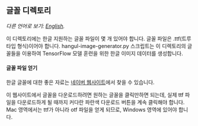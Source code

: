 ## 글꼴 디렉토리

*다른 언어로 보기: [English](README.md).*

이 디렉토리에는 한글 지원하는 글꼴 파일이 몇 개 있어야 합니다. 글꼴 파일은 .ttf(트루 타입 형식)이어야 합니다. hangul-image-generator.py 스크립트는 이 디렉토리의 글꼴들을 이용하여 TensorFlow 모델 훈련을 위한 한글 이미지 데이터를 생성합니다.

#### 글꼴 파일 얻기

한글 글꼴에 대한 좋은 자료는 [네이버 웹사이트](https://hangeul.naver.com/font)에서 찾을 수 있습니다.

이 웹사이트에서 글꼴을 다운로드하려면 원하는 글꼴을 클릭만하면 되는데, 실제 ttf 파일을 다운로드하게 될 때까지 커다란 파란색 다운로드 버튼을 계속 클릭해야 합니다.
Mac 영역에서는 ttf가 아니라 otf 파일을 얻게 되므로, Windows 영역에 있어야 합니다.
